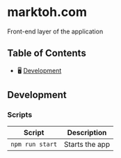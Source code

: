 # marktoh.com

Front-end layer of the application

## Table of Contents

- 🖥️ [Development](#development)

## Development

### Scripts

| Script          | Description    |
| --------------- | -------------- |
| `npm run start` | Starts the app |
